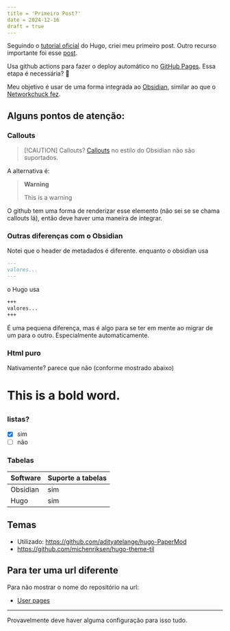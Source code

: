 ```yaml
---
title = 'Primeiro Post?'
date = 2024-12-16
draft = true
---
```


Seguindo o [tutorial oficial](https://gohugo.io/getting-started/quick-start/) do Hugo, criei meu primeiro post. 
Outro recurso importante foi esse [post](https://theplaybook.dev/docs/deploy-hugo-to-github-pages/).

Usa github actions para fazer o deploy automático no [GitHub Pages](https://pages.github.com/). Essa etapa é necessária? 🤔

Meu objetivo é usar de uma forma integrada ao [Obsidian](https://obsidian.md/), similar ao que o [Networkchuck fez](https://youtu.be/dnE7c0ELEH8?si=ZfIH2FYOtS2fkZVX).

## Alguns pontos de atenção:

### Callouts
> [!CAUTION] Callouts?
> [Callouts](https://help.obsidian.md/Editing+and+formatting/Callouts) no estilo do Obsidian não são suportados.

A alternativa é: 
> **Warning**
> 
> This is a warning

O github tem uma forma de renderizar esse elemento (não sei se se chama callouts lá), então deve haver uma maneira de integrar.

### Outras diferenças com o Obsidian
Notei que o header de metadados é diferente. enquanto o obsidian usa
```md
---
valores...
---
```
o Hugo usa
```md
+++
valores...
+++
```
É uma pequena diferença, mas é algo para se ter em mente ao migrar de um para o outro. Especialmente automaticamente.

### Html puro
Nativamente? parece que não (conforme mostrado abaixo)
<h1>
  <p>This is a <strong>bold</strong> word.</p>
</h1>

### listas?
- [x] sim
- [ ] não

### Tabelas
| Software | Suporte a tabelas |
|------|-----|
| Obsidian | sim  |
| Hugo | sim  |

## Temas
- Utilizado: https://github.com/adityatelange/hugo-PaperMod
- https://github.com/michenriksen/hugo-theme-til


## Para ter uma url diferente
Para não mostrar o nome do repositório na url:
- [User pages](https://docs.github.com/en/pages/getting-started-with-github-pages/about-github-pages#types-of-github-pages-sites)

----
Provavelmente deve haver alguma configuração para isso tudo.